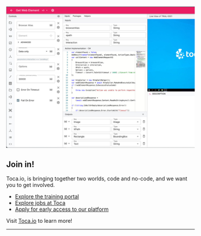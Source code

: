 ![Open Source at Toca.io](https://github.com/tocalabs/.github/blob/main/profile/tdk-jul2022.jpeg) 

## Join in!

Toca.io, is bringing together two worlds, code and no-code, and we want you to get involved.

* [Explore the training portal](https://community.toca.io/)
* [Explore jobs at Toca](https://toca.io/careers)
* [Apply for early access to our platform](https://toca.io/contact-us)

Visit [Toca.io](https://toca.io) to learn more!

----

